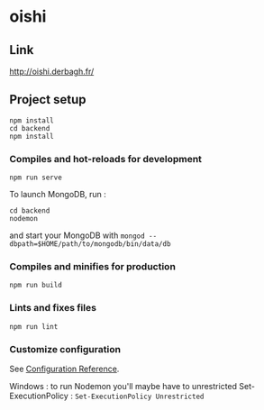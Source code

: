 # oishi 

## Link 

http://oishi.derbagh.fr/

## Project setup
```
npm install
cd backend
npm install
```


### Compiles and hot-reloads for development
```
npm run serve
```

To launch MongoDB, run :
```
cd backend
nodemon
```

and start your MongoDB with ```mongod --dbpath=$HOME/path/to/mongodb/bin/data/db```
### Compiles and minifies for production
```
npm run build
```

### Lints and fixes files
```
npm run lint
```

### Customize configuration
See [Configuration Reference](https://cli.vuejs.org/config/).

Windows : to run Nodemon you'll maybe have to unrestricted Set-ExecutionPolicy : 
``Set-ExecutionPolicy Unrestricted``
